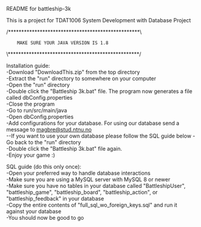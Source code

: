 README for battleship-3k  
  
This is a project for TDAT1006 System Development with Database Project  
  
/\*\*\*\*\*\*\*\*\*\*\*\*\*\*\*\*\*\*\*\*\*\*\*\*\*\*\*\*\*\*\*\*\*\*\*\*\*\*\*\*\*\*\*\*\*\*\*\*\*\*\\  
  
        MAKE SURE YOUR JAVA VERSION IS 1.8  
          
\\\*\*\*\*\*\*\*\*\*\*\*\*\*\*\*\*\*\*\*\*\*\*\*\*\*\*\*\*\*\*\*\*\*\*\*\*\*\*\*\*\*\*\*\*\*\*\*\*\*\*/  
  
Installation guide:  
-Download "DownloadThis.zip" from the top directory  
-Extract the "run" directory to somewhere on your computer  
-Open the "run" directory  
-Double click the "Battleship 3k.bat" file. The program now generates a file called dbConfig.properties  
-Close the program  
-Go to run/src/main/java  
-Open dbConfig.properties  
-Add configurations for your database. For using our database send a message to magbre@stud.ntnu.no  
--If you want to use your own database please follow the SQL guide below
-Go back to the "run" directory  
-Double click the "Battleship 3k.bat" file again.   
-Enjoy your game :)  

SQL guide (do this only once):  
-Open your preferred way to handle database interactions  
-Make sure you are using a MySQL server with MySQL 8 or newer  
-Make sure you have no tables in your database called "BattleshipUser", "battleship_game", "battleship_board", "battleship_action", or "battleship_feedback" in your database  
-Copy the entire contents of "full_sql_wo_foreign_keys.sql" and run it against your database  
-You should now be good to go  
